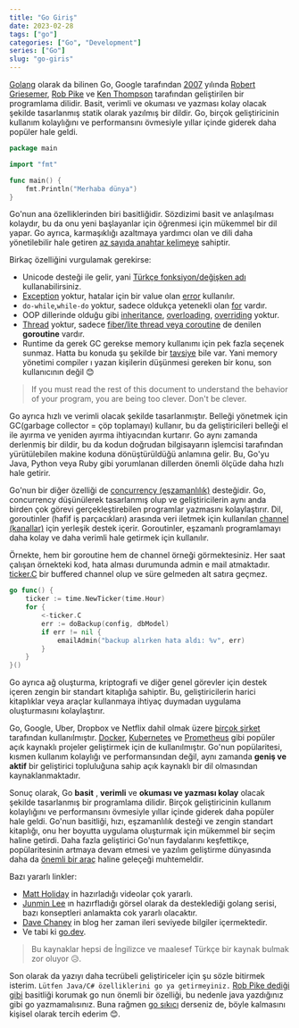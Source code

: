```yaml
---
title: "Go Giriş"
date: 2023-02-28
tags: ["go"]
categories: ["Go", "Development"]
series: ["Go"]
slug: "go-giris"
---
```


[Golang](https://go.dev/) olarak da bilinen Go, Google tarafından [2007](https://www.youtube.com/watch?v=sln-gJaURzk) yılında [Robert Griesemer](https://github.com/griesemer), [Rob Pike](https://github.com/robpike) ve [Ken Thompson](https://en.wikipedia.org/wiki/Ken_Thompson) tarafından geliştirilen bir programlama dilidir. 
Basit, verimli ve okuması ve yazması kolay olacak şekilde tasarlanmış statik olarak yazılmış bir dildir. 
Go, birçok geliştiricinin kullanım kolaylığını ve performansını övmesiyle yıllar içinde giderek daha popüler hale geldi.

```go
package main

import "fmt"

func main() {
	fmt.Println("Merhaba dünya")
}
```

Go'nun ana özelliklerinden biri basitliğidir. Sözdizimi basit ve anlaşılması kolaydır, bu da onu yeni başlayanlar için öğrenmesi için mükemmel bir dil yapar. 
Go ayrıca, karmaşıklığı azaltmaya yardımcı olan ve dili daha yönetilebilir hale getiren [az sayıda anahtar kelimeye](https://go.dev/ref/spec) sahiptir.

Birkaç özelliğini vurgulamak gerekirse:

- Unicode desteği ile gelir, yani [Türkçe fonksiyon/değişken adı](ağaçSayısıKaçtır) kullanabilirsiniz.
- [Exception](https://www.w3schools.com/java/java_try_catch.asp) yoktur, hatalar için bir value olan [error](https://go.dev/ref/spec#Errors) kullanılır. 
- `do-while`,`while-do` yoktur, sadece oldukça yetenekli olan [for](https://go.dev/ref/spec#For_statements) vardır.
- OOP dillerinde olduğu gibi [inheritance](https://en.wikipedia.org/wiki/Inheritance_(object-oriented_programming)), [overloading](https://en.wikipedia.org/wiki/Function_overloading), [overriding](https://en.wikipedia.org/wiki/Method_overriding) yoktur.
- [Thread](https://www.w3schools.com/java/java_threads.asp) yoktur, sadece [fiber/lite thread veya coroutine](https://en.wikipedia.org/wiki/Coroutine)  de denilen **goroutine** vardır.
- Runtime da gerek GC gerekse memory kullanımı için pek fazla seçenek sunmaz. Hatta bu konuda şu şekilde bir [tavsiye](https://go.dev/ref/mem) bile var. 
Yani memory yönetimi compiler ı yazan kişilerin düşünmesi gereken bir konu, son kullanıcının değil 😊 

> If you must read the rest of this document to understand the behavior of your program, you are being too clever. 
> Don't be clever.

Go ayrıca hızlı ve verimli olacak şekilde tasarlanmıştır. Belleği yönetmek için GC(garbage collector = çöp toplamayı) kullanır, bu da geliştiricileri belleği el ile ayırma ve yeniden ayırma ihtiyacından kurtarır. 
Go aynı zamanda derlenmiş bir dildir, bu da kodun doğrudan bilgisayarın işlemcisi tarafından yürütülebilen makine koduna dönüştürüldüğü anlamına gelir. 
Bu, Go'yu Java, Python veya Ruby gibi yorumlanan dillerden önemli ölçüde daha hızlı hale getirir.

Go'nun bir diğer özelliği de [concurrency (eşzamanlılık)](https://go.dev/tour/concurrency/1) desteğidir. 
Go, concurrency düşünülerek tasarlanmış olup ve geliştiricilerin aynı anda birden çok görevi gerçekleştirebilen programlar yazmasını kolaylaştırır. 
Dil, goroutinler (hafif iş parçacıkları) arasında veri iletmek için kullanılan [channel (kanallar)](https://go.dev/tour/concurrency/2) için yerleşik destek içerir. 
Goroutinler, eşzamanlı programlamayı daha kolay ve daha verimli hale getirmek için kullanılır.

Örnekte, hem bir goroutine hem de channel örneği görmektesiniz. Her saat çalışan örnekteki kod, hata alması durumunda admin e mail atmaktadır. 
[ticker.C](https://pkg.go.dev/time#NewTicker) bir buffered channel olup ve süre gelmeden alt satıra geçmez.  
```go
go func() {
    ticker := time.NewTicker(time.Hour)
    for {
        <-ticker.C
        err := doBackup(config, dbModel)
        if err != nil {
            emailAdmin("backup alırken hata aldı: %v", err)
        }
    }
}() 
```

Go ayrıca ağ oluşturma, kriptografi ve diğer genel görevler için destek içeren zengin bir standart kitaplığa sahiptir. 
Bu, geliştiricilerin harici kitaplıklar veya araçlar kullanmaya ihtiyaç duymadan uygulama oluşturmasını kolaylaştırır.

Go, Google, Uber, Dropbox ve Netflix dahil olmak üzere [birçok şirket](https://go.dev/solutions/#case-studies) tarafından kullanılmıştır. 
[Docker](https://www.docker.com/), [Kubernetes](https://kubernetes.io/) ve [Prometheus](https://prometheus.io/) gibi popüler açık kaynaklı projeler geliştirmek için de kullanılmıştır. 
Go'nun popülaritesi, kısmen kullanım kolaylığı ve performansından değil, aynı zamanda **geniş ve aktif** bir geliştirici topluluğuna sahip açık kaynaklı bir dil olmasından kaynaklanmaktadır.

Sonuç olarak, Go **basit** , **verimli** ve **okuması ve yazması kolay** olacak şekilde tasarlanmış bir programlama dilidir. 
Birçok geliştiricinin kullanım kolaylığını ve performansını övmesiyle yıllar içinde giderek daha popüler hale geldi. 
Go'nun basitliği, hızı, eşzamanlılık desteği ve zengin standart kitaplığı, onu her boyutta uygulama oluşturmak için mükemmel bir seçim haline getirdi. 
Daha fazla geliştirici Go'nun faydalarını keşfettikçe, popülaritesinin artmaya devam etmesi ve yazılım geliştirme dünyasında daha da [önemli bir araç](https://madnight.github.io/githut/#/stars/2022/4) haline geleçeği muhtemeldir.

Bazı yararlı linkler:

- [Matt Holiday](https://www.youtube.com/@mattkdvb5154) in hazırladığı videolar çok yararlı.
- [Junmin Lee](https://www.youtube.com/watch?v=dgIh-VYcWYw&list=PL0q7mDmXPZm625OqhkdCPRkY9XAq6X7kW) ın hazırfladığı görsel olarak da desteklediği golang serisi, bazı konseptleri anlamakta cok yararlı olacaktır.
- [Dave Chaney](https://dave.cheney.net/) in blog her zaman ileri seviyede bilgiler içermektedir.
- Ve tabi ki [go.dev](https://go.dev/).

> Bu kaynaklar hepsi de İngilizce ve maalesef Türkçe bir kaynak bulmak zor oluyor 😥. 


Son olarak da yazıyı daha tecrübeli geliştiriceler için şu sözle bitirmek isterim. `Lütfen Java/C# özelliklerini go ya getirmeyiniz.` 
[Rob Pike dediği gibi](https://youtu.be/rFejpH_tAHM?t=83) basitliği korumak go nun önemli bir özelliği, bu nedenle java yazdığınız gibi go yazmamalısınız.
Buna rağmen [go sıkıcı](https://www.youtube.com/watch?v=4hxKEbWO5u0) derseniz de, böyle kalmasını kişisel olarak tercih ederim 😊.